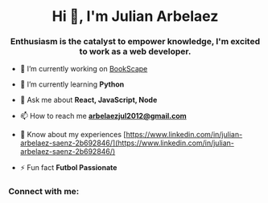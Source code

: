 <h1 align="center">Hi 👋, I'm Julian Arbelaez</h1>
<h3 align="center">Enthusiasm is the catalyst to empower knowledge, I'm excited to work as a web developer.</h3>



- 🔭 I’m currently working on [BookScape](https://github.com/zimlama/BookScapeFront)

- 🌱 I’m currently learning **Python**

- 💬 Ask me about **React, JavaScript, Node**

- 📫 How to reach me **arbelaezjul2012@gmail.com**

- 📄 Know about my experiences [https://www.linkedin.com/in/julian-arbelaez-saenz-2b692846/](https://www.linkedin.com/in/julian-arbelaez-saenz-2b692846/)

- ⚡ Fun fact **Futbol Passionate**

<h3 align="left">Connect with me:</h3>
<p align="left">
<a href="https://www.linkedin.com/in/julian-arbelaez-saenz-2b692846/" target="blank"><img align="center" 
</p>


